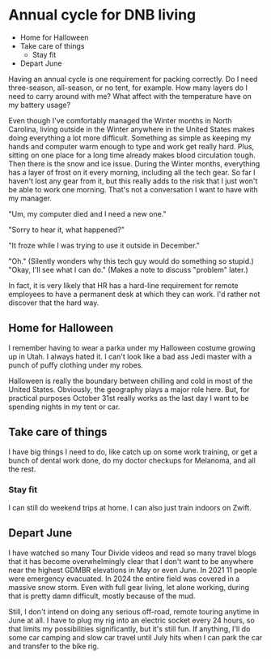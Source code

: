 # Annual cycle for DNB living

* Home for Halloween
* Take care of things
    * Stay fit
* Depart June

Having an annual cycle is one requirement for packing correctly. Do I need three-season, all-season, or no tent, for example. How many layers do I need to carry around with me? What affect with the temperature have on my battery usage?

Even though I've comfortably managed the Winter months in North Carolina, living outside in the Winter anywhere in the United States makes doing everything a lot more difficult. Something as simple as keeping my hands and computer warm enough to type and work get really hard. Plus, sitting on one place for a long time already makes blood circulation tough. Then there is the snow and ice issue. During the Winter months, everything has a layer of frost on it every morning, including all the tech gear. So far I haven't lost any gear from it, but this really adds to the risk that I just won't be able to work one morning. That's not a conversation I want to have with my manager.

"Um, my computer died and I need a new one."

"Sorry to hear it, what happened?"

"It froze while I was trying to use it outside in December."

"Oh." (Silently wonders why this tech guy would do something so stupid.) "Okay, I'll see what I can do." (Makes a note to discuss "problem" later.)

In fact, it is very likely that HR has a hard-line requirement for remote employees to have a permanent desk at which they can work. I'd rather not discover that the hard way.

## Home for Halloween

I remember having to wear a parka under my Halloween costume growing up in Utah. I always hated it. I can't look like a bad ass Jedi master with a punch of puffy clothing under my robes.

Halloween is really the boundary between chilling and cold in most of the United States. Obviously, the geography plays a major role here. But, for practical purposes October 31st really works as the last day I want to be spending nights in my tent or car.

## Take care of things

I have big things I need to do, like catch up on some work training, or get a bunch of dental work done, do my doctor checkups for Melanoma, and all the rest.

### Stay fit

I can still do weekend trips at home. I can also just train indoors on Zwift.

## Depart June

I have watched so many Tour Divide videos and read so many travel blogs that it has become overwhelmingly clear that I don't want to be anywhere near the highest GDMBR elevations in May or even June. In 2021 11 people were emergency evacuated. In 2024 the entire field was covered in a massive snow storm. Even with full gear living, let alone working, during that is pretty damn difficult, mostly because of the mud.

Still, I don't intend on doing any serious off-road, remote touring anytime in June at all. I have to plug my rig into an electric socket every 24 hours, so that limits my possibilities significantly, but it's still fun. If anything, I'll do some car camping and slow car travel until July hits when I can park the car and transfer to the bike rig.

